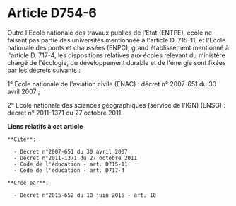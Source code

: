 # Article D754-6

Outre l'Ecole nationale des travaux publics de l'Etat (ENTPE), école ne faisant pas partie des universités mentionnée à
l'article D. 715-11, et l'Ecole nationale des ponts et chaussées (ENPC), grand établissement mentionné à l'article D. 717-4,
les dispositions relatives aux écoles relevant du ministère chargé de l'écologie, du développement durable et de l'énergie
sont fixées par les décrets suivants : 

1° Ecole nationale de l'aviation civile (ENAC) : décret n° 2007-651 du 30 avril 2007 ; 

2° Ecole nationale des sciences géographiques (service de l'IGN) (ENSG) : décret n° 2011-1371 du 27 octobre 2011.

**Liens relatifs à cet article**

	**Cite**:

	  - Décret n°2007-651 du 30 avril 2007
	  - Décret n°2011-1371 du 27 octobre 2011
	  - Code de l'éducation - art. D715-11
	  - Code de l'éducation - art. D717-4

	**Créé par**:

	  - Décret n°2015-652 du 10 juin 2015 - art. 10
